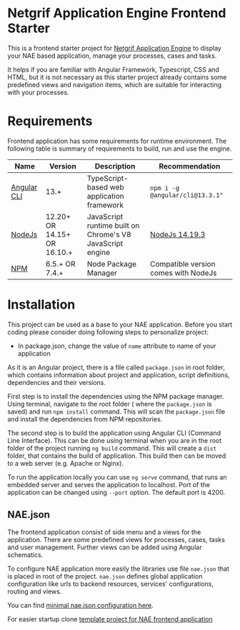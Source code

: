 # Netgrif Application Engine Frontend Starter

This is a frontend starter project for [Netgrif Application Engine](https://github.com/netgrif/components) to display
your NAE based application, manage your processes, cases and tasks.

It helps if you are familiar with Angular Framework, Typescript, CSS and HTML, but it is not necessary as this starter
project already contains some predefined views and navigation items, which are suitable for interacting with your
processes.

# Requirements

Frontend application has some requirements for runtime environment. The following table is summary of requirements to
build, run and use the engine.

| Name | Version | Description | Recommendation |
|------|---------|-------------|----------------|
| [Angular CLI](https://angular.io) | 13.+ | TypeScript-based web application framework | ```npm i -g @angular/cli@13.3.1"``` |
| [NodeJs](https://nodejs.org/en/) | 12.20+ OR 14.15+ OR 16.10.+ | JavaScript runtime built on Chrome's V8 JavaScript engine | [NodeJs 14.19.3](https://nodejs.org/download/release/v14.19.3/) |
| [NPM](https://www.npmjs.com) | 6.5.+ OR 7.4.+ | Node Package Manager | Compatible version comes with NodeJs |

# Installation

This project can be used as a base to your NAE application. Before you start coding please consider doing following
steps to personalize project:

- In package.json, change the value of ```name``` attribute to name of your application

As it is an Angular project, there is a file called ```package.json``` in root folder, which contains information about
project and application, script definitions, dependencies and their versions.

First step is to install the dependencies using the NPM package manager. Using terminal, navigate to the root folder (
where the ```package.json``` is saved) and run ```npm install``` command. This will scan the ```package.json``` file and
install the dependencies from NPM repositories.

The second step is to build the application using Angular CLI (Command Line Interface). This can be done using terminal
when you are in the root folder of the project running ```ng build``` command. This will create a ```dist``` folder,
that contains the build of application. This build then can be moved to a web server (e.g. Apache or Nginx).

To run the application locally you can use ```ng serve``` command, that runs an embedded server and serves the
application to localhost. Port of the application can be changed using ```--port``` option. The default port is 4200.

## NAE.json

The frontend application consist of side menu and a views for the application. There are some predefined views for
processes, cases, tasks and user management. Further views can be added using Angular schematics.

To configure NAE application more easily the libraries use file ```nae.json``` that is placed in root of the project.
```nae.json``` defines global application configuration like urls to backend resources, services' configurations,
routing and views.

<!--- For generating a view that is defined in ```nae.json``` you can use Angular Schematics. In terminal, use ```ng generate netgrif:components``` command to run NAE Components Schematic tool. --->

You can find [minimal nae.json configuration here](docs/configuration/nae-minimal.json).

For easier startup
clone [template project for NAE frontend application](https://github.com/netgrif/nae-frontend-starter)
